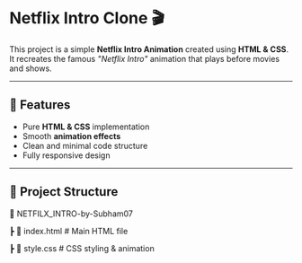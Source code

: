 # Netflix Intro Clone 🎬  

This project is a simple **Netflix Intro Animation** created using **HTML & CSS**.  
It recreates the famous *"Netflix Intro"* animation that plays before movies and shows.  

---

## 🚀 Features
- Pure **HTML & CSS** implementation  
- Smooth **animation effects**  
- Clean and minimal code structure  
- Fully responsive design  

---

## 📂 Project Structure
📁 NETFILX_INTRO-by-Subham07

┣ 📜 index.html # Main HTML file


┣ 📜 style.css # CSS styling & animation

